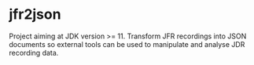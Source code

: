 # jfr2json

Project aiming at JDK version >= 11. 
Transform JFR recordings into JSON documents so external tools can be used to manipulate and analyse JDR recording data.
